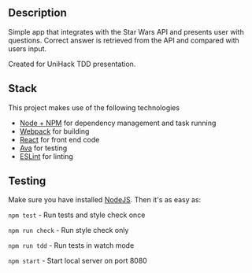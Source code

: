 ## Description
Simple app that integrates with the Star Wars API and presents user with questions. Correct answer is retrieved from the API and compared with users input.

Created for UniHack TDD presentation.

## Stack
This project makes use of the following technologies
* [Node + NPM](https://nodejs.org/en/) for dependency management and task running
* [Webpack](https://webpack.github.io/) for building
* [React](https://facebook.github.io/react/) for front end code
* [Ava](https://github.com/avajs/ava) for testing
* [ESLint](http://eslint.org/) for linting

## Testing

Make sure you have installed [NodeJS](https://nodejs.org/en/).
Then it's as easy as:


`npm test` - Run tests and style check once

`npm run check` - Run style check only

`npm run tdd` - Run tests in watch mode

`npm start` - Start local server on port 8080

